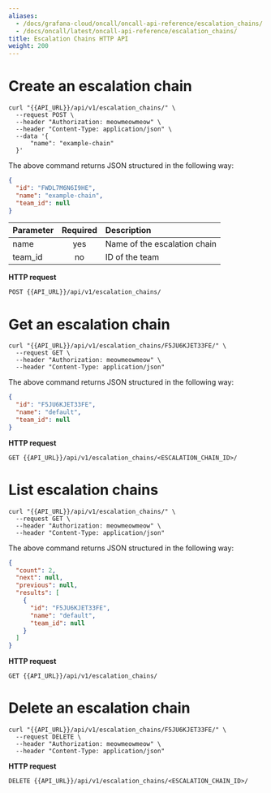 ```yaml
---
aliases:
  - /docs/grafana-cloud/oncall/oncall-api-reference/escalation_chains/
  - /docs/oncall/latest/oncall-api-reference/escalation_chains/
title: Escalation Chains HTTP API
weight: 200
---
```


# Create an escalation chain

```shell
curl "{{API_URL}}/api/v1/escalation_chains/" \
  --request POST \
  --header "Authorization: meowmeowmeow" \
  --header "Content-Type: application/json" \
  --data '{
      "name": "example-chain"
  }'
```

The above command returns JSON structured in the following way:

```json
{
  "id": "FWDL7M6N6I9HE",
  "name": "example-chain",
  "team_id": null
}
```

| Parameter | Required | Description                  |
| --------- | :------: | :--------------------------- |
| name      |   yes    | Name of the escalation chain |
| team_id   |    no    | ID of the team               |

**HTTP request**

`POST {{API_URL}}/api/v1/escalation_chains/`

# Get an escalation chain

```shell
curl "{{API_URL}}/api/v1/escalation_chains/F5JU6KJET33FE/" \
  --request GET \
  --header "Authorization: meowmeowmeow" \
  --header "Content-Type: application/json"
```

The above command returns JSON structured in the following way:

```json
{
  "id": "F5JU6KJET33FE",
  "name": "default",
  "team_id": null
}
```

**HTTP request**

`GET {{API_URL}}/api/v1/escalation_chains/<ESCALATION_CHAIN_ID>/`

# List escalation chains

```shell
curl "{{API_URL}}/api/v1/escalation_chains/" \
  --request GET \
  --header "Authorization: meowmeowmeow" \
  --header "Content-Type: application/json"
```

The above command returns JSON structured in the following way:

```json
{
  "count": 2,
  "next": null,
  "previous": null,
  "results": [
    {
      "id": "F5JU6KJET33FE",
      "name": "default",
      "team_id": null
    }
  ]
}
```

**HTTP request**

`GET {{API_URL}}/api/v1/escalation_chains/`

# Delete an escalation chain

```shell
curl "{{API_URL}}/api/v1/escalation_chains/F5JU6KJET33FE/" \
  --request DELETE \
  --header "Authorization: meowmeowmeow" \
  --header "Content-Type: application/json"
```

**HTTP request**

`DELETE {{API_URL}}/api/v1/escalation_chains/<ESCALATION_CHAIN_ID>/`
